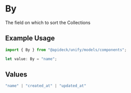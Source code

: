 # By

The field on which to sort the Collections

## Example Usage

```typescript
import { By } from "@apideck/unify/models/components";

let value: By = "name";
```

## Values

```typescript
"name" | "created_at" | "updated_at"
```